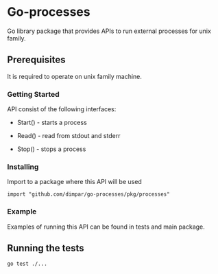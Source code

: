 # Go-processes

Go library package that provides APIs to run external processes for unix family.

## Prerequisites

It is required to operate on unix family machine.

### Getting Started

API consist of the following interfaces:

- Start() - starts a process

- Read() - read from stdout and stderr

- Stop() - stops a process

### Installing

Import to a package where this API will be used

```
import "github.com/dimpar/go-processes/pkg/processes" 
```

### Example

Examples of running this API can be found in tests and main package.


## Running the tests

```
go test ./...
```